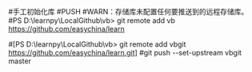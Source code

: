 #手工初始化库
#PUSH
#WARN：存储库未配置任何要推送到的远程存储库。
#PS D:\learnpy\LocalGithub\vb> git remote add vb https://github.com/easychina/learn

#[PS D:\learnpy\LocalGithub\vb> git remote add vbgit https://github.com/easychina/learn.git]
#git push --set-upstream vbgit master
#